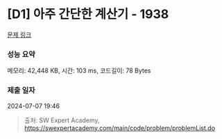 # [D1] 아주 간단한 계산기 - 1938 

[문제 링크](https://swexpertacademy.com/main/code/problem/problemDetail.do?contestProbId=AV5PjsYKAMIDFAUq) 

### 성능 요약

메모리: 42,448 KB, 시간: 103 ms, 코드길이: 78 Bytes

### 제출 일자

2024-07-07 19:46



> 출처: SW Expert Academy, https://swexpertacademy.com/main/code/problem/problemList.do